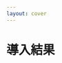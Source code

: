 ```yaml
---
layout: cover
---
```


<div class="flex items-center">
  <h1>導入結果</h1>
</div>

<style>
.slidev-layout {
  background-image: url("/images/title04.png");
}
</style>

<!--
それでは最後にあらためて導入したことでどうなったのか、をお伝えしたいと思います。
-->
